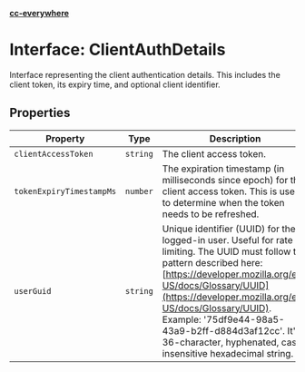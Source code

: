 [**cc-everywhere**](../../../../../index.md)

<HorizontalLine />

# Interface: ClientAuthDetails

Interface representing the client authentication details.
This includes the client token, its expiry time, and optional client identifier.

## Properties

| Property | Type | Description |
| ------ | ------ | ------ |
| `clientAccessToken` | `string` | The client access token. |
| `tokenExpiryTimestampMs` | `number` | The expiration timestamp (in milliseconds since epoch) for the client access token. This is used to determine when the token needs to be refreshed. |
| `userGuid` | `string` | Unique identifier (UUID) for the logged-in user. Useful for rate limiting. The UUID must follow the pattern described here: [https://developer.mozilla.org/en-US/docs/Glossary/UUID](https://developer.mozilla.org/en-US/docs/Glossary/UUID). Example: '75df9e44-98a5-43a9-b2ff-d884d3af12cc'. It's a 36-character, hyphenated, case-insensitive hexadecimal string. |
